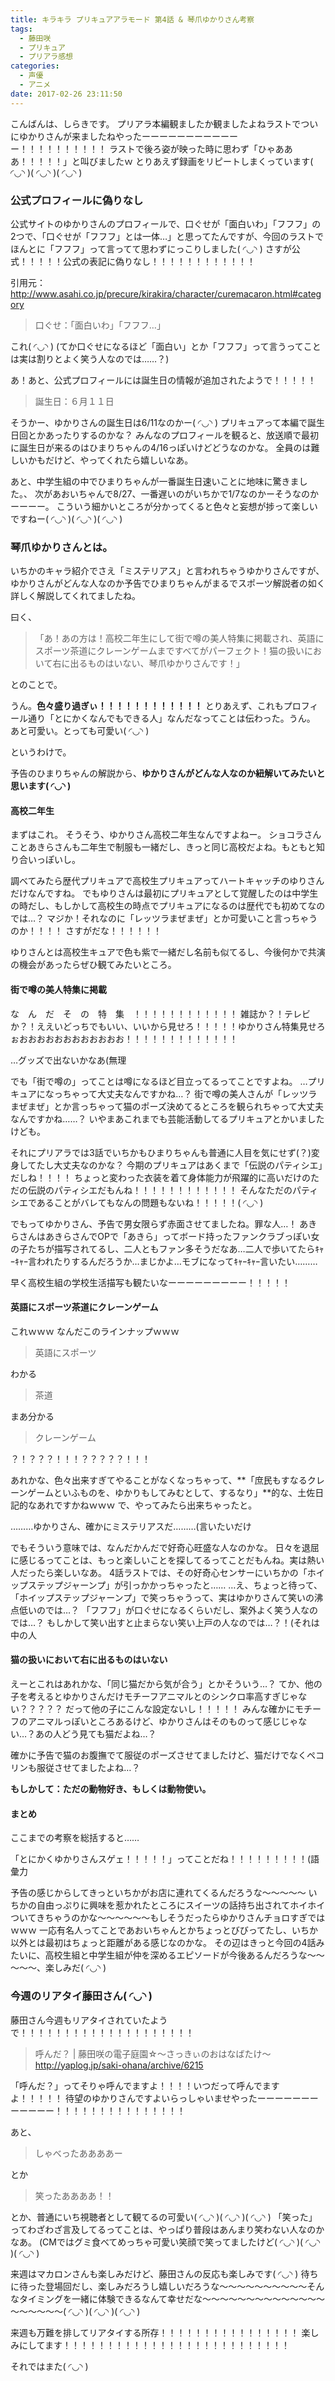```yaml
---
title: キラキラ プリキュアアラモード 第4話 & 琴爪ゆかりさん考察
tags:
  - 藤田咲
  - プリキュア
  - プリアラ感想
categories:
  - 声優
  - アニメ
date: 2017-02-26 23:11:50
---
```



こんばんは、しらきです。
プリアラ本編観ましたか観ましたよねラストでついにゆかりさんが来ましたねやったーーーーーーーーーーーー！！！！！！！！！！
ラストで後ろ姿が映った時に思わず「ひゃあああ！！！！！」と叫びましたｗ
とりあえず録画をリピートしまくっています( ◜◡◝ )( ◜◡◝ )( ◜◡◝ )
<!-- more -->

### 公式プロフィールに偽りなし

公式サイトのゆかりさんのプロフィールで、口ぐせが「面白いわ」「フフフ」の2つで、「口ぐせが「フフフ」とは一体…」と思ってたんですが、今回のラストでほんとに「フフフ」って言ってて思わずにっこりしました( ◜◡◝ )
さすが公式！！！！！公式の表記に偽りなし！！！！！！！！！！！！

引用元：http://www.asahi.co.jp/precure/kirakira/character/curemacaron.html#category

> 口ぐせ：「面白いわ」「フフフ…」

これ( ◜◡◝ )
(てか口ぐせになるほど「面白い」とか「フフフ」って言うってことは実は割りとよく笑う人なのでは……？)

あ！あと、公式プロフィールには誕生日の情報が追加されたようで！！！！！

> 誕生日：６月１１日

そうかー、ゆかりさんの誕生日は6/11なのかー( ◜◡◝ )
プリキュアって本編で誕生日回とかあったりするのかな？
みんなのプロフィールを観ると、放送順で最初に誕生日が来るのはひまりちゃんの4/16っぽいけどどうなのかな。
全員のは難しいかもだけど、やってくれたら嬉しいなあ。

あと、中学生組の中でひまりちゃんが一番誕生日速いことに地味に驚きました。、
次があおいちゃんで8/27、一番遅いのがいちかで1/7なのかーそうなのかーーーー。
こういう細かいところが分かってくると色々と妄想が捗って楽しいですねー( ◜◡◝ )( ◜◡◝ )( ◜◡◝ )

### 琴爪ゆかりさんとは。

いちかのキャラ紹介でさえ「ミステリアス」と言われちゃうゆかりさんですが、ゆかりさんがどんな人なのか予告でひまりちゃんがまるでスポーツ解説者の如く詳しく解説してくれてましたね。

曰く、

> 「あ！あの方は！高校二年生にして街で噂の美人特集に掲載され、英語にスポーツ茶道にクレーンゲームまですべてがパーフェクト！猫の扱いにおいて右に出るものはいない、琴爪ゆかりさんです！」

とのことで。

うん。**色々盛り過ぎぃ！！！！！！！！！！！！**
とりあえず、これもプロフィール通り「とにかくなんでもできる人」なんだなってことは伝わった。うん。
あと可愛い。とっても可愛い( ◜◡◝ )

というわけで。

予告のひまりちゃんの解説から、**ゆかりさんがどんな人なのか紐解いてみたいと思います( ◜◡◝ )**

#### 高校二年生

まずはこれ。
そうそう、ゆかりさん高校二年生なんですよねー。
ショコラさんことあきらさんも二年生で制服も一緒だし、きっと同じ高校だよね。もともと知り合いっぽいし。

調べてみたら歴代プリキュアで高校生プリキュアってハートキャッチのゆりさんだけなんですね。
でもゆりさんは最初にプリキュアとして覚醒したのは中学生の時だし、もしかして高校生の時点でプリキュアになるのは歴代でも初めてなのでは…？
マジか！それなのに「レッツラまぜまぜ」とか可愛いこと言っちゃうのか！！！！
さすがだな！！！！！！

ゆりさんとは高校生キュアで色も紫で一緒だし名前も似てるし、今後何かで共演の機会があったらぜひ観てみたいところ。

#### 街で噂の美人特集に掲載

な　ん　だ　そ　の　特　集　！！！！！！！！！！！！
雑誌か？！テレビか？！ええいどっちでもいい、いいから見せろ！！！！！ゆかりさん特集見せろぉおおおおおおおおおおおお！！！！！！！！！！！！！

…グッズで出ないかなあ(無理

でも「街で噂の」ってことは噂になるほど目立ってるってことですよね。
…プリキュアになっちゃって大丈夫なんですかね…？
街で噂の美人さんが「レッツラまぜまぜ」とか言っちゃって猫のポーズ決めてるところを観られちゃって大丈夫なんですかね……？
いやまあこれまでも芸能活動してるプリキュアとかいましたけども。

それにプリアラでは3話でいちかもひまりちゃんも普通に人目を気にせず(？)変身してたし大丈夫なのかな？
今期のプリキュアはあくまで「伝説のパティシエ」だしね！！！！
ちょっと変わった衣装を着て身体能力が飛躍的に高いだけのただの伝説のパティシエだもんね！！！！！！！！！！！！
そんなただのパティシエであることがバレてもなんの問題もないね！！！！！( ◜◡◝ )

でもってゆかりさん、予告で男女限らず赤面させてましたね。罪な人…！
あきらさんはあきらさんでOPで「あきら」ってボード持ったファンクラブっぽい女の子たちが描写されてるし、二人ともファン多そうだなあ…二人で歩いてたらｷｬｰｷｬｰ言われたりするんだろうか…まじかよ…モブになってｷｬｰｷｬｰ言いたい………

早く高校生組の学校生活描写も観たいなーーーーーーーーー！！！！！

#### 英語にスポーツ茶道にクレーンゲーム

これｗｗｗ
なんだこのラインナップｗｗｗ

> 英語にスポーツ

わかる

> 茶道

まあ分かる

> クレーンゲーム

？！？？？！！！？？？？？！！！

あれかな、色々出来すぎてやることがなくなっちゃって、**「庶民もすなるクレーンゲームといふものを、ゆかりもしてみむとして、するなり」**的な、土佐日記的なあれですかねｗｗｗ
で、やってみたら出来ちゃったと。

………ゆかりさん、確かにミステリアスだ………(言いたいだけ

でもそういう意味では、なんだかんだで好奇心旺盛な人なのかな。
日々を退屈に感じるってことは、もっと楽しいことを探してるってことだもんね。実は熱い人だったら楽しいなあ。
4話ラストでは、その好奇心センサーにいちかの「ホイップステップジャーンプ」が引っかかっちゃったと……
…え、ちょっと待って、「ホイップステップジャーンプ」で笑っちゃうって、実はゆかりさんて笑いの沸点低いのでは…？
「フフフ」が口ぐせになるくらいだし、案外よく笑う人なのでは…？
もしかして笑い出すと止まらない笑い上戸の人なのでは…？！(それは中の人

#### 猫の扱いにおいて右に出るものはいない

えーとこれはあれかな、「同じ猫だから気が合う」とかそういう…？
てか、他の子を考えるとゆかりさんだけモチーフアニマルとのシンクロ率高すぎじゃない？？？？？
だって他の子にこんな設定ないし！！！！！
みんな確かにモチーフのアニマルっぽいところあるけど、ゆかりさんはそのものって感じじゃない…？あの人どう見ても猫だよね…？

確かに予告で猫のお腹撫でて服従のポーズさせてましたけど、猫だけでなくペコリンも服従させてましたよね…？

**もしかして：ただの動物好き、もしくは動物使い。**

#### まとめ

ここまでの考察を総括すると……

「とにかくゆかりさんスゲェ！！！！！」ってことだね！！！！！！！！！(語彙力

予告の感じからしてきっといちかがお店に連れてくるんだろうな～～～～～
いちかの自由っぷりに興味を惹かれたところにスイーツの話持ち出されてホイホイついてきちゃうのかな～～～～～～もしそうだったらゆかりさんチョロすぎではｗｗｗ
一応有名人ってことであおいちゃんとかちょっとびびってたし、いちか以外とは最初はちょっと距離がある感じなのかな。
その辺はきっと今回の4話みたいに、高校生組と中学生組が仲を深めるエピソードが今後あるんだろうな～～～～～、楽しみだ( ◜◡◝ )

### 今週のリアタイ藤田さん( ◜◡◝ )

藤田さん今週もリアタイされていたようで！！！！！！！！！！！！！！！！！！！！

> 呼んだ？ | 藤田咲の電子庭園☆～さっきぃのおはなばたけ～
> http://yaplog.jp/saki-ohana/archive/6215

「呼んだ？」ってそりゃ呼んでますよ！！！！いつだって呼んでますよ！！！！！
待望のゆかりさんですよいらっしゃいませやったーーーーーーーーーーーー！！！！！！！！！！！！！！！

あと、

> しゃべったああああー

とか

> 笑ったああああ！！

とか、普通にいち視聴者として観てるの可愛い( ◜◡◝ )( ◜◡◝ )( ◜◡◝ )
「笑った」ってわざわざ言及してるってことは、やっぱり普段はあんまり笑わない人なのかなあ。
(CMではグミ食べてめっちゃ可愛い笑顔で笑ってましたけど( ◜◡◝ )( ◜◡◝ )( ◜◡◝ )

来週はマカロンさんも楽しみだけど、藤田さんの反応も楽しみです( ◜◡◝ )
待ちに待った登場回だし、楽しみだろうし嬉しいだろうな～～～～～～～～～～そんなタイミングを一緒に体験できるなんて幸せだな～～～～～～～～～～～～～～～～～～～～( ◜◡◝ )( ◜◡◝ )( ◜◡◝ )

来週も万難を排してリアタイする所存！！！！！！！！！！！！！！！！
楽しみにしてます！！！！！！！！！！！！！！！！！！！！！！！！！！

それではまた( ◜◡◝ )
